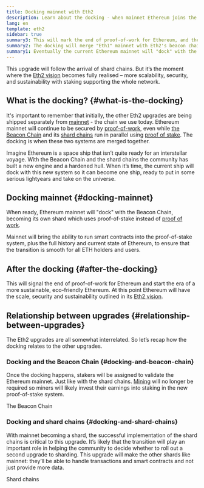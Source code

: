 ```yaml
---
title: Docking mainnet with Eth2
description: Learn about the docking - when mainnet Ethereum joins the Beacon Chain coordinated proof-of-stake system.
lang: en
template: eth2
sidebar: true
summary3: This will mark the end of proof-of-work for Ethereum, and the full transition to proof of stake.
summary2: The docking will merge "Eth1" mainnet with Eth2's beacon chain and sharding system.
summary1: Eventually the current Ethereum mainnet will "dock" with the rest of the Eth2 upgrades.
---
```


<UpgradeStatus date="~2021/22">
    This upgrade will follow the arrival of shard chains. But it’s the moment where the <a href="/eth2/vision/">Eth2 vision</a> becomes fully realised – more scalability, security, and sustainability with staking supporting the whole network.
</UpgradeStatus>

## What is the docking? {#what-is-the-docking}

It's important to remember that initially, the other Eth2 upgrades are being shipped separately from [mainnet](/glossary/#mainnet) - the chain we use today. Ethereum mainnet will continue to be secured by [proof-of-work](/developers/docs/consensus-mechanisms/pow/), even while [the Beacon Chain](/eth2/beacon-chain/) and its [shard chains](/eth2/shard-chains/) run in parallel using [proof of stake](/developers/docs/consensus-mechanisms/pos/). The docking is when these two systems are merged together.

Imagine Ethereum is a space ship that isn’t quite ready for an interstellar voyage. With the Beacon Chain and the shard chains the community has built a new engine and a hardened hull. When it’s time, the current ship will dock with this new system so it can become one ship, ready to put in some serious lightyears and take on the universe.

## Docking mainnet {#docking-mainnet}

When ready, Ethereum mainnet will "dock" with the Beacon Chain, becoming its own shard which uses proof-of-stake instead of [proof of work](/developers/docs/consensus-mechanisms/pow/).

Mainnet will bring the ability to run smart contracts into the proof-of-stake system, plus the full history and current state of Ethereum, to ensure that the transition is smooth for all ETH holders and users.

<!-- ### Improving mainnet

Before mainnet docks with the new eth2 system, it’s probably worthwhile sorting some of the issues that are in flight – often referred to as Ethereum1.x.

These include Improvements for

- **End users**: like [EIP-1559](https://eips.ethereum.org/EIPS/eip-1559) which changes the way users bid for blockspace. In other words, making transaction fees more efficient for end users.
- **Client runners**: making running clients more sustainable by capping disk space requirements.
- **Developers**: upgrading the EVM to be more flexible.

Plus many more.

[More on Ethereum1.x](/en/learn/#eth-1x)

These improvements all have a place in Eth2 so it’s likely that their progress may affect the timing of the docking. -->

## After the docking {#after-the-docking}

This will signal the end of proof-of-work for Ethereum and start the era of a more sustainable, eco-friendly Ethereum. At this point Ethereum will have the scale, security and sustainability outlined in its [Eth2 vision](/eth2/vision/).

## Relationship between upgrades {#relationship-between-upgrades}

The Eth2 upgrades are all somewhat interrelated. So let’s recap how the docking relates to the other upgrades.

### Docking and the Beacon Chain {#docking-and-beacon-chain}

Once the docking happens, stakers will be assigned to validate the Ethereum mainnet. Just like with the shard chains. [Mining](/developers/docs/consensus-mechanisms/pow/mining/) will no longer be required so miners will likely invest their earnings into staking in the new proof-of-stake system.

<ButtonLink to="/eth2/beacon-chain/">The Beacon Chain</ButtonLink>

### Docking and shard chains {#docking-and-shard-chains}

With mainnet becoming a shard, the successful implementation of the shard chains is critical to this upgrade. It’s likely that the transition will play an important role in helping the community to decide whether to roll out a second upgrade to sharding. This upgrade will make the other shards like mainnet: they’ll be able to handle transactions and smart contracts and not just provide more data.

<ButtonLink to="/eth2/shard-chains/">Shard chains</ButtonLink>
